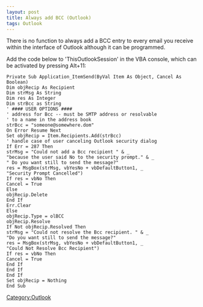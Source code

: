 ```yaml
---
layout: post 
title: Always add BCC (Outlook)
tags: Outlook
---
```


There is no function to always add a BCC entry to every email you
receive within the interface of Outlook although it can be programmed.

Add the code below to \'ThisOutlookSession\' in the VBA console, which
can be activated by pressing Alt+11:

    Private Sub Application_ItemSend(ByVal Item As Object, Cancel As Boolean)
    Dim objRecip As Recipient
    Dim strMsg As String
    Dim res As Integer
    Dim strBcc as String
    ' #### USER OPTIONS ####
    ' address for Bcc -- must be SMTP address or resolvable
    ' to a name in the address book
    strBcc = "someone@somewhere.dom"
    On Error Resume Next
    Set objRecip = Item.Recipients.Add(strBcc)
    ' handle case of user canceling Outlook security dialog
    If Err = 287 Then
    strMsg = "Could not add a Bcc recipient " & _
    "because the user said No to the security prompt." & _
    " Do you want still to send the message?"
    res = MsgBox(strMsg, vbYesNo + vbDefaultButton1, _
    "Security Prompt Cancelled")
    If res = vbNo Then
    Cancel = True
    Else
    objRecip.Delete
    End If
    Err.Clear
    Else
    objRecip.Type = olBCC
    objRecip.Resolve
    If Not objRecip.Resolved Then
    strMsg = "Could not resolve the Bcc recipient. " & _
    "Do you want still to send the message?"
    res = MsgBox(strMsg, vbYesNo + vbDefaultButton1, _
    "Could Not Resolve Bcc Recipient")
    If res = vbNo Then
    Cancel = True
    End If
    End If
    End If
    Set objRecip = Nothing
    End Sub

[Category:Outlook](Category:Outlook "wikilink")
